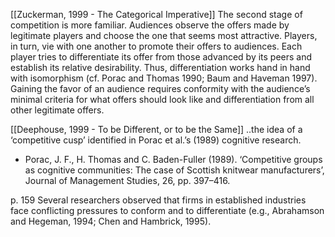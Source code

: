 [[Zuckerman, 1999 - The Categorical Imperative]]
The second stage of competition is more familiar. Audiences observe the offers made by legitimate players and choose the one that seems most attractive. Players, in turn, vie with one another to promote their offers to audiences. Each player tries to differentiate its offer from those advanced by its peers and establish its relative desirability. Thus, differentiation works hand in hand with isomorphism (cf. Porac and Thomas 1990; Baum and Haveman 1997). Gaining the favor of an audience requires conformity with the audience’s minimal criteria for what offers should look like and differentiation from all other legitimate offers. 

[[Deephouse, 1999 - To be Different, or to be the Same]]
..the idea of a ‘competitive cusp’ identified in Porac et al.’s (1989) cognitive research.
- 	Porac, J. F., H. Thomas and C. Baden-Fuller (1989). ‘Competitive groups as cognitive communities: The case of Scottish knitwear manufacturers’, Journal of Management Studies, 26, pp. 397–416.

p. 159
Several researchers observed that firms in established industries face conflicting pressures to conform and to differentiate (e.g., Abrahamson and Hegeman, 1994; Chen and Hambrick, 1995).